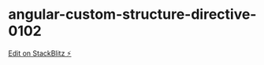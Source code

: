 # angular-custom-structure-directive-0102

[Edit on StackBlitz ⚡️](https://stackblitz.com/edit/angular-custom-structure-directive-0102)